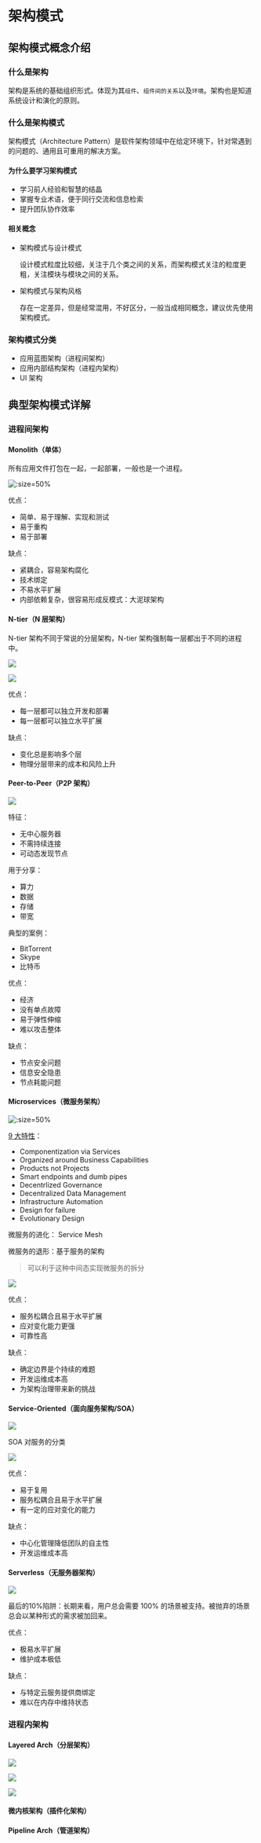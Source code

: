 # 架构模式

## 架构模式概念介绍

### 什么是架构

架构是系统的基础组织形式。体现为其`组件`、`组件间的关系`以及`环境`。架构也是知道系统设计和演化的原则。

### 什么是架构模式

架构模式（Architecture Pattern）是软件架构领域中在给定环境下，针对常遇到的问题的、通用且可重用的解决方案。

#### 为什么要学习架构模式

- 学习前人经验和智慧的结晶
- 掌握专业术语，便于同行交流和信息检索
- 提升团队协作效率

#### 相关概念

- 架构模式与设计模式

    设计模式粒度比较细，关注于几个类之间的关系，而架构模式关注的粒度更粗，关注模块与模块之间的关系。

- 架构模式与架构风格

    存在一定差异，但是经常混用，不好区分，一般当成相同概念，建议优先使用架构模式。

### 架构模式分类

- 应用蓝图架构（进程间架构）
- 应用内部结构架构（进程内架构）
- UI 架构

## 典型架构模式详解

### 进程间架构

#### Monolith（单体）

所有应用文件打包在一起，一起部署，一般也是一个进程。

![](../images/monolith.png ":size=50%")

优点：

- 简单、易于理解、实现和测试
- 易于重构
- 易于部署

缺点：

- 紧耦合，容易架构腐化
- 技术绑定
- 不易水平扩展
- 内部依赖复杂，很容易形成反模式：大泥球架构

#### N-tier（N 层架构）

N-tier 架构不同于常说的分层架构，N-tier 架构强制每一层都出于不同的进程中。

![](../images/n-tier1.png)

![](../images/n-tier2.png)

优点：

- 每一层都可以独立开发和部署
- 每一层都可以独立水平扩展

缺点：

- 变化总是影响多个层
- 物理分层带来的成本和风险上升

#### Peer-to-Peer（P2P 架构）

![](../images/p2p.png)

特征：

- 无中心服务器
- 不需持续连接
- 可动态发现节点

用于分享：

- 算力
- 数据
- 存储
- 带宽

典型的案例：

- BitTorrent
- Skype
- 比特币

优点：

- 经济
- 没有单点故障
- 易于弹性伸缩
- 难以攻击整体

缺点：
- 节点安全问题
- 信息安全隐患
- 节点耗能问题

#### Microservices（微服务架构）

![](../images/microservices.jpg ":size=50%")

[9 大特性](https://martinfowler.com/articles/microservices.html)：

- Componentization via Services
- Organized around Business Capabilities
- Products not Projects
- Smart endpoints and dumb pipes
- Decentrlized Governance
- Decentralized Data Management
- Infrastructure Automation
- Design for failure
- Evolutionary Design

微服务的进化： Service Mesh

微服务的退形：基于服务的架构

> 可以利于这种中间态实现微服务的拆分

![](../images/service-base-arch.png)

优点：

- 服务松耦合且易于水平扩展
- 应对变化能力更强
- 可靠性高

缺点：

- 确定边界是个持续的难题
- 开发运维成本高
- 为架构治理带来新的挑战

#### Service-Oriented（面向服务架构/SOA）

![](../images/soa.png)

SOA 对服务的分类

![](../images/soa-service-category.png)

优点：

- 易于复用
- 服务松耦合且易于水平扩展
- 有一定的应对变化的能力

缺点：

- 中心化管理降低团队的自主性
- 开发运维成本高

#### Serverless（无服务器架构）

![](../images/serverless.png)

最后的10%陷阱：长期来看，用户总会需要 100% 的场景被支持。被抛弃的场景总会以某种形式的需求被加回来。

优点：

- 极易水平扩展
- 维护成本极低

缺点：

- 与特定云服务提供商绑定
- 难以在内存中维持状态

### 进程内架构

#### Layered Arch（分层架构）

![](../images/layered-arch-1.png)

![](../images/layered-arch-2.png)

![](../images/layered-arch-3.png)

#### 微内核架构（插件化架构）

#### Pipeline Arch（管道架构）

